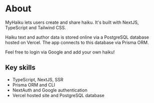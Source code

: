 # About

MyHaiku lets users create and share haiku. It's built with NextJS, TypeScript and Tailwind CSS.

Haiku text and author data is stored online via a PostgreSQL database hosted on Vercel. The app connects to this database via Prisma ORM.

Feel free to login via Google and add your own haiku!

## Key skills
- TypeScript, NextJS, SSR
- Prisma ORM and CLI
- NextAuth and Google authentication
- Vercel hosted site and PostgreSQL database
